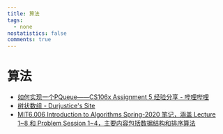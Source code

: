 ```yaml
---
title: 算法
tags:
  - none
nostatistics: false
comments: true
---
```


# 算法

- [如何实现一个PQueue——CS106x Assignment 5 经验分享 - 哔哩哔哩](https://www.bilibili.com/opus/991808231857717267/?from=readlist)
- [树状数组 - Durjustice's Site](https://durjustice.github.io/homepage/posts/binary-index-tree/)
- [MIT6.006 Introduction to Algorithms Spring-2020 笔记，涵盖 Lecture 1~8 和 Problem Session 1~4，主要内容包括数据结构和排序算法](https://durjustice.github.io/homepage/posts/mit6-006/note-1/)